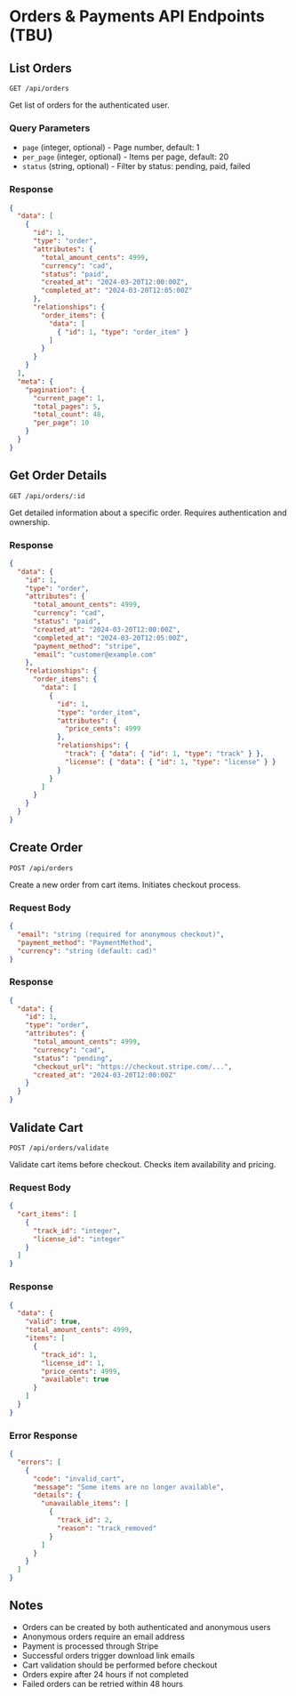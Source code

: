 # Orders & Payments API Endpoints (TBU)

## List Orders
`GET /api/orders`

Get list of orders for the authenticated user.

### Query Parameters
- `page` (integer, optional) - Page number, default: 1
- `per_page` (integer, optional) - Items per page, default: 20
- `status` (string, optional) - Filter by status: pending, paid, failed

### Response
```json
{
  "data": [
    {
      "id": 1,
      "type": "order",
      "attributes": {
        "total_amount_cents": 4999,
        "currency": "cad",
        "status": "paid",
        "created_at": "2024-03-20T12:00:00Z",
        "completed_at": "2024-03-20T12:05:00Z"
      },
      "relationships": {
        "order_items": {
          "data": [
            { "id": 1, "type": "order_item" }
          ]
        }
      }
    }
  ],
  "meta": {
    "pagination": {
      "current_page": 1,
      "total_pages": 5,
      "total_count": 48,
      "per_page": 10
    }
  }
}
```

## Get Order Details
`GET /api/orders/:id`

Get detailed information about a specific order. Requires authentication and ownership.

### Response
```json
{
  "data": {
    "id": 1,
    "type": "order",
    "attributes": {
      "total_amount_cents": 4999,
      "currency": "cad",
      "status": "paid",
      "created_at": "2024-03-20T12:00:00Z",
      "completed_at": "2024-03-20T12:05:00Z",
      "payment_method": "stripe",
      "email": "customer@example.com"
    },
    "relationships": {
      "order_items": {
        "data": [
          {
            "id": 1,
            "type": "order_item",
            "attributes": {
              "price_cents": 4999
            },
            "relationships": {
              "track": { "data": { "id": 1, "type": "track" } },
              "license": { "data": { "id": 1, "type": "license" } }
            }
          }
        ]
      }
    }
  }
}
```

## Create Order
`POST /api/orders`

Create a new order from cart items. Initiates checkout process.

### Request Body
```json
{
  "email": "string (required for anonymous checkout)",
  "payment_method": "PaymentMethod",
  "currency": "string (default: cad)"
}
```

### Response
```json
{
  "data": {
    "id": 1,
    "type": "order",
    "attributes": {
      "total_amount_cents": 4999,
      "currency": "cad",
      "status": "pending",
      "checkout_url": "https://checkout.stripe.com/...",
      "created_at": "2024-03-20T12:00:00Z"
    }
  }
}
```

## Validate Cart
`POST /api/orders/validate`

Validate cart items before checkout. Checks item availability and pricing.

### Request Body
```json
{
  "cart_items": [
    {
      "track_id": "integer",
      "license_id": "integer"
    }
  ]
}
```

### Response
```json
{
  "data": {
    "valid": true,
    "total_amount_cents": 4999,
    "items": [
      {
        "track_id": 1,
        "license_id": 1,
        "price_cents": 4999,
        "available": true
      }
    ]
  }
}
```

### Error Response
```json
{
  "errors": [
    {
      "code": "invalid_cart",
      "message": "Some items are no longer available",
      "details": {
        "unavailable_items": [
          {
            "track_id": 2,
            "reason": "track_removed"
          }
        ]
      }
    }
  ]
}
```

## Notes
- Orders can be created by both authenticated and anonymous users
- Anonymous orders require an email address
- Payment is processed through Stripe
- Successful orders trigger download link emails
- Cart validation should be performed before checkout
- Orders expire after 24 hours if not completed
- Failed orders can be retried within 48 hours
